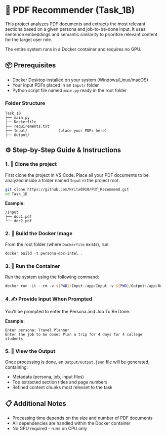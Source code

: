 # 📄 PDF Recommender (Task_1B)

This project analyzes PDF documents and extracts the most relevant sections based on a given persona and job-to-be-done input. It uses sentence embeddings and semantic similarity to prioritize relevant content for the target user role.

The entire system runs in a Docker container and requires no GPU.

## 📦 Prerequisites

- Docker Desktop installed on your system (Windows/Linux/macOS)
- Your input PDFs placed in an `Input/` folder
- Python script file named `main.py` ready in the root folder

### Folder Structure
```
Task_1B
├── main.py
├── Dockerfile
├── requirements.txt
├── Input/              (place your PDFs here)
├── Output/               
```

## ⚙️ Step-by-Step Guide & Instructions

### 1. 🧾 Clone the project

First clone the project in VS Code. Place all your PDF documents to be analyzed inside a folder named `Input` in the project root. 

```bash
git clone https://github.com/Hrita0910/Pdf_Recommend.git
cd Task_1B
```

**Example:**
```
/Input
├── doc1.pdf
└── doc2.pdf
```

### 2. 🧱 Build the Docker Image

From the root folder (where `Dockerfile` exists), run:

```powershell
docker build -t persona-doc-intel .
```

### 3. 🚀 Run the Container

Run the system using the following command:

```powershell
docker run -it --rm -v ${PWD}/Input:/app/Input -v ${PWD}/Output:/app/Output persona-doc-intel
```

### 4. ✍️ Provide Input When Prompted

You'll be prompted to enter the Persona and Job To Be Done.

**Example:**
```
Enter persona: Travel Planner 
Enter the job to be done: Plan a trip for 4 days for 4 college students
```

### 5. 📂 View the Output

Once processing is done, an `Output/Output.json` file will be generated, containing:

- Metadata (persona, job, input files)
- Top extracted section titles and page numbers
- Refined content chunks most relevant to the task


## 📋 Additional Notes

- Processing time depends on the size and number of PDF documents
- All dependencies are handled within the Docker container
- No GPU required - runs on CPU only
